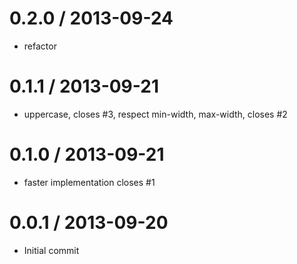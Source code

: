
0.2.0 / 2013-09-24
==================

 * refactor

0.1.1 / 2013-09-21
==================

 * uppercase, closes #3, respect min-width, max-width, closes #2

0.1.0 / 2013-09-21
==================

 * faster implementation closes #1

0.0.1 / 2013-09-20
==================

 * Initial commit
